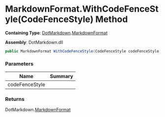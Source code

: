 # MarkdownFormat\.WithCodeFenceStyle\(CodeFenceStyle\) Method

**Containing Type**: [DotMarkdown](../../README.md)\.[MarkdownFormat](../README.md)

**Assembly**: DotMarkdown\.dll

```csharp
public MarkdownFormat WithCodeFenceStyle(CodeFenceStyle codeFenceStyle)
```

### Parameters

| Name | Summary |
| ---- | ------- |
| codeFenceStyle | |

### Returns

DotMarkdown\.[MarkdownFormat](../README.md)

